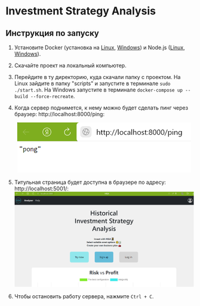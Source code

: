 
# Investment Strategy Analysis

## Инструкция по запуску

1. Установите Docker (установка на [Linux](https://www.digitalocean.com/community/tutorials/how-to-install-and-use-docker-compose-on-ubuntu-20-04-ru), [Windows](https://docs.docker.com/desktop/install/windows-install/)) и Node.js ([Linux](https://help.reg.ru/support/servery-vps/oblachnyye-servery/ustanovka-programmnogo-obespecheniya/kak-ustanovit-node-js-na-ubuntu), [Windows](https://nodejs.org/en/download/)).
2. Скачайте проект на локальный компьютер.  
3. Перейдите в ту директорию, куда скачали папку с проектом. На Linux зайдите в папку "scripts" и запустите в терминале `sudo ./start.sh`. На Windows запустите в терминале `docker-compose up --build --force-recreate`.
4. Когда сервер поднимется, к нему можно будет сделать пинг через браузер: http://localhost:8000/ping:     
   
   <p align="center">
      <img src="https://github.com/Investment-Strategy-Analysis/investment-strategy-analysis/blob/main/instruction_imgs/ping.png">
   </p>
5. Титульная страница будет доступна в браузере по адресу: http://localhost:5001/:
   ![title_page](https://github.com/Investment-Strategy-Analysis/investment-strategy-analysis/blob/main/instruction_imgs/title_page.png) 
   
6. Чтобы остановить работу сервера, нажмите `Ctrl + C`.


